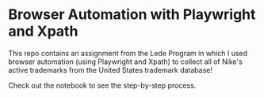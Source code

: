 # Browser Automation with Playwright and Xpath

This repo contains an assignment from the Lede Program in which I used browser automation (using Playwright and Xpath) to collect all of Nike's active trademarks from the United States trademark database!

Check out the notebook to see the step-by-step process. 